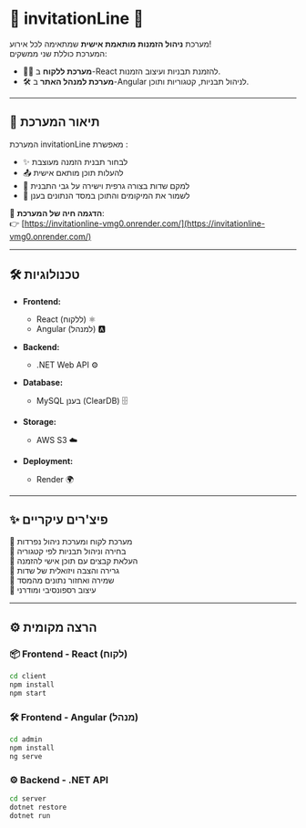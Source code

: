 # 🎉 invitationLine 🎉

מערכת **ניהול הזמנות מותאמת אישית** שמתאימה לכל אירוע!  
המערכת כוללת שני ממשקים:  
- 🧑‍💻 **מערכת ללקוח** ב-React להזמנת תבניות ועיצוב הזמנות.  
- 🛠️ **מערכת למנהל האתר** ב-Angular לניהול תבניות, קטגוריות ותוכן.

---

## 🚀 תיאור המערכת
המערכת invitationLine מאפשרת :

- ✨ לבחור תבנית הזמנה מעוצבת  
- 📤 להעלות תוכן מותאם אישית  
- 🎨 למקם שדות בצורה גרפית וישירה על גבי התבנית  
- 💾 לשמור את המיקומים והתוכן במסד הנתונים בענן  

🔗 **הדגמה חיה של המערכת**:  
👉 [https://invitationline-vmg0.onrender.com/](https://invitationline-vmg0.onrender.com/)

---

## 🛠️ טכנולוגיות

- **Frontend:**  
  - React (ללקוח) ⚛️  
  - Angular (למנהל) 🅰️  

- **Backend:**  
  - .NET Web API ⚙️  

- **Database:**  
  - MySQL בענן (ClearDB) 🗄️  

- **Storage:**  
  - AWS S3 ☁️  

- **Deployment:**  
  - Render 🌍  

---

## ✨ פיצ'רים עיקריים

 🔹 מערכת לקוח ומערכת ניהול נפרדות  
 🔹 בחירה וניהול תבניות לפי קטגוריה  
 🔹 העלאת קבצים עם תוכן אישי להזמנה  
 🔹 גרירה והצבה ויזואלית של שדות  
 🔹 שמירה ואחזור נתונים מהמסד  
 🔹 עיצוב רספונסיבי ומודרני  

---

## ⚙️ הרצה מקומית

### 📦 Frontend - React (לקוח)

```bash
cd client
npm install
npm start
```

### 🛠️ Frontend - Angular (מנהל)
```bash
cd admin
npm install
ng serve
```

### ⚙️ Backend - .NET API
```bash
cd server
dotnet restore
dotnet run
```
